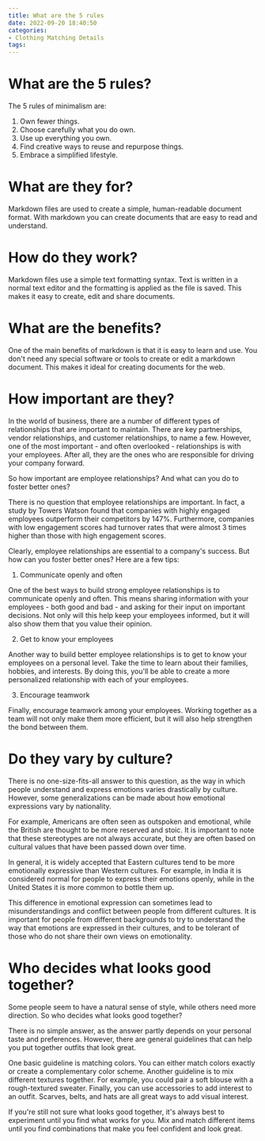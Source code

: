 ```yaml
---
title: What are the 5 rules
date: 2022-09-20 18:40:50
categories:
- Clothing Matching Details
tags:
---
```



#  What are the 5 rules?

The 5 rules of minimalism are:

1. Own fewer things.
2. Choose carefully what you do own.
3. Use up everything you own.
4. Find creative ways to reuse and repurpose things.
5. Embrace a simplified lifestyle.

#  What are they for?

Markdown files are used to create a simple, human-readable document format. With markdown you can create documents that are easy to read and understand.

# How do they work?

Markdown files use a simple text formatting syntax. Text is written in a normal text editor and the formatting is applied as the file is saved. This makes it easy to create, edit and share documents.

# What are the benefits?

One of the main benefits of markdown is that it is easy to learn and use. You don't need any special software or tools to create or edit a markdown document. This makes it ideal for creating documents for the web.

#  How important are they?

In the world of business, there are a number of different types of relationships that are important to maintain. There are key partnerships, vendor relationships, and customer relationships, to name a few. However, one of the most important - and often overlooked - relationships is with your employees. After all, they are the ones who are responsible for driving your company forward.

So how important are employee relationships? And what can you do to foster better ones?

There is no question that employee relationships are important. In fact, a study by Towers Watson found that companies with highly engaged employees outperform their competitors by 147%. Furthermore, companies with low engagement scores had turnover rates that were almost 3 times higher than those with high engagement scores.

Clearly, employee relationships are essential to a company's success. But how can you foster better ones? Here are a few tips:

1. Communicate openly and often

One of the best ways to build strong employee relationships is to communicate openly and often. This means sharing information with your employees - both good and bad - and asking for their input on important decisions. Not only will this help keep your employees informed, but it will also show them that you value their opinion.

2. Get to know your employees

Another way to build better employee relationships is to get to know your employees on a personal level. Take the time to learn about their families, hobbies, and interests. By doing this, you'll be able to create a more personalized relationship with each of your employees.

3. Encourage teamwork

Finally, encourage teamwork among your employees. Working together as a team will not only make them more efficient, but it will also help strengthen the bond between them.

#  Do they vary by culture?

There is no one-size-fits-all answer to this question, as the way in which people understand and express emotions varies drastically by culture. However, some generalizations can be made about how emotional expressions vary by nationality.

For example, Americans are often seen as outspoken and emotional, while the British are thought to be more reserved and stoic. It is important to note that these stereotypes are not always accurate, but they are often based on cultural values that have been passed down over time.

In general, it is widely accepted that Eastern cultures tend to be more emotionally expressive than Western cultures. For example, in India it is considered normal for people to express their emotions openly, while in the United States it is more common to bottle them up.

This difference in emotional expression can sometimes lead to misunderstandings and conflict between people from different cultures. It is important for people from different backgrounds to try to understand the way that emotions are expressed in their cultures, and to be tolerant of those who do not share their own views on emotionality.

#  Who decides what looks good together?

Some people seem to have a natural sense of style, while others need more direction. So who decides what looks good together?

There is no simple answer, as the answer partly depends on your personal taste and preferences. However, there are general guidelines that can help you put together outfits that look great.

One basic guideline is matching colors. You can either match colors exactly or create a complementary color scheme. Another guideline is to mix different textures together. For example, you could pair a soft blouse with a rough-textured sweater. Finally, you can use accessories to add interest to an outfit. Scarves, belts, and hats are all great ways to add visual interest.

If you're still not sure what looks good together, it's always best to experiment until you find what works for you. Mix and match different items until you find combinations that make you feel confident and look great.